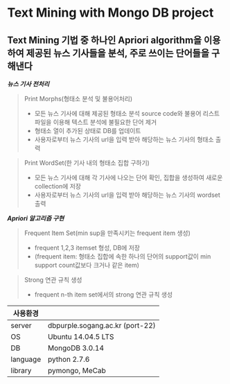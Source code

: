 **Text Mining with Mongo DB project**
========
Text Mining 기법 중 하나인 Apriori algorithm을 이용하여 제공된 뉴스 기사들을 분석, 주로 쓰이는 단어들을 구해낸다
-------

***뉴스 기사 전처리***

> Print Morphs(형태소 분석 및 불용어처리)
> - 모든 뉴스 기사에 대해 제공된 형태소 분석 source code와 불용어 리스트 파일을 이용해 텍스트 분석에 불필요한 단어 제거
> - 형태소 열이 추가된 상태로 DB를 업데이트
> - 사용자로부터 뉴스 기사의 url을 입력 받아 해당하는 뉴스 기사의 형태소 출력


> Print WordSet(한 기사 내의 형태소 집합 구하기)
> - 모든 뉴스 기사에 대해 각 기사에 나오는 단어 확인, 집합을 생성하여 새로운 collection에 저장
> - 사용자로부터 뉴스 기사의 url을 입력 받아 해당하는 뉴스 기사의 wordset 출력


***Apriori 알고리즘 구현***

> Frequent Item Set(min sup을 만족시키는 frequent item 생성)
> - frequent 1,2,3 itemset 형성, DB에 저장
> - (frequent item: 형태소 집합에 속한 하나의 단어의 support값이 min support count값보다 크거나 같은 item)


> Strong 연관 규칙 생성
> - frequent n-th item set에서의 strong 연관 규칙 생성



| 사용환경 |                                 |
| -------- | ------------------------------- |
| server   | dbpurple.sogang.ac.kr (port-22) |
| OS       | Ubuntu 14.04.5 LTS              |
| DB       | MongoDB 3.0.14                  |
| language | python 2.7.6                    |
| library  | pymongo, MeCab                  |

